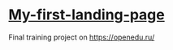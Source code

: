 # [My-first-landing-page](https://ninelka.github.io/My-first-landing-page/)
Final training project on https://openedu.ru/
